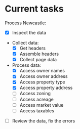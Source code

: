 # Current tasks

Process Newcastle:
- [x] Inspect the data
- Collect data:
    - [x] Get headers
    - [x] Assemble headers
    - [x] Collect page data
- Process data:
    - [x] Access owner names
    - [x] Access owner address
    - [x] Access property type
    - [x] Access property address
    - [ ] Access zoning
    - [ ] Access acreage
    - [ ] Access market value
    - [ ] Access taxables
- [ ] Review the data, fix the errors
